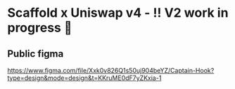 # **Scaffold x Uniswap v4** - ‼️ V2 work in progress 🔨 

## Public figma
https://www.figma.com/file/Xxk0v826Q1s50uj904beYZ/Captain-Hook?type=design&mode=design&t=KKruME0dF7yZKxia-1
